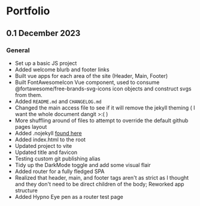 # Portfolio

## 0.1 December 2023

### General

- Set up a basic JS project
- Added welcome blurb and footer links
- Built vue apps for each area of the site (Header, Main, Footer)
- Built FontAwesomeIcon Vue component, used to consume @fortawesome/free-brands-svg-icons icon objects and construct svgs from them.
- Added `README.md` and `CHANGELOG.md`
- Changed the main access file to see if it will remove the jekyll theming ( I want the whole document dangit >:( )
- More shuffling around of files to attempt to override the default github pages layout
- Added .nojekyll [found here](https://docs.github.com/en/pages/getting-started-with-github-pages/about-github-pages#static-site-generators:~:text=empty%20file%20called-,.nojekyll,-in%20the%20root)
- Added index.html to the root
- Updated project to vite
- Updated title and favicon
- Testing custom git publishing alias
- Tidy up the DarkMode toggle and add some visual flair
- Added router for a fully fledged SPA
- Realized that header, main, and footer tags aren't as strict as I thought and they don't need to be direct children of the body; Reworked app structure
- Added Hypno Eye pen as a router test page